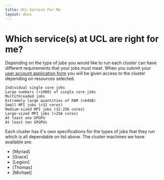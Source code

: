 ```yaml
---
title: UCL Service For Me
layout: docs
---
```


# Which service(s) at UCL are right for me?

Depending on the type of jobs you would like to run each cluster can have different requirements that your jobs must meet. When you submit your [user account application form](Account_Services/) you will be given access to the cluster depending on resources selected.

    Individual single core jobs
    Large numbers (>1000) of single core jobs
    Multithreaded jobs
    Extremely large quantities of RAM (>64GB)
    Small MPI jobs (<32 cores)
    Medium-sized MPI jobs (32-256 cores)
    Large-sized MPI jobs (>256 cores)
    At least one GPGPU
    At least ten GPGPUs
    
Each cluster has it's own specifications for the types of jobs that they run which is all dependable on list above. The cluster machines we have available are:

- [Myriad]
- [Grace]
- [Legion]
- [Thomas]
- [Michael]
